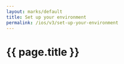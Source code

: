 ```yaml
---
layout: marks/default
title: Set up your environment
permalink: /ios/v3/set-up-your-environment
---
```


# {{ page.title }}
